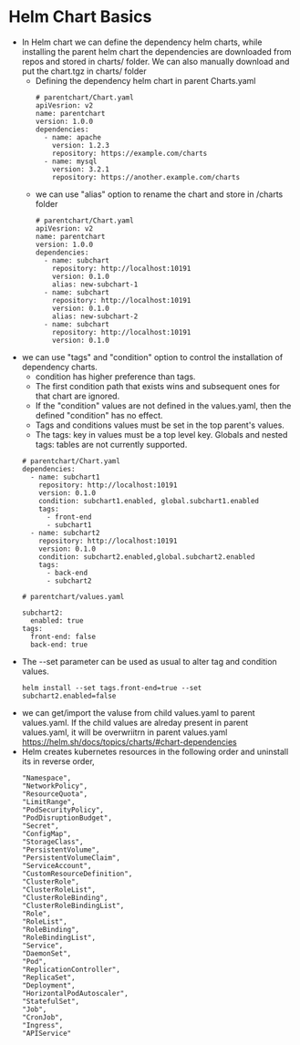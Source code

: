 # Helm Chart Basics

* In Helm chart we can define the dependency helm charts, while installing the parent helm chart the dependencies are downloaded from repos and stored in charts/ folder. We can also manually download and put the chart.tgz in charts/ folder
  * Defining the dependency helm chart in parent Charts.yaml
    ```
    # parentchart/Chart.yaml
    apiVesrion: v2
    name: parentchart
    version: 1.0.0
    dependencies:
      - name: apache
        version: 1.2.3
        repository: https://example.com/charts
      - name: mysql
        version: 3.2.1
        repository: https://another.example.com/charts
    ```
  * we can use "alias" option to rename the chart and store in /charts folder
    ```
    # parentchart/Chart.yaml
    apiVesrion: v2
    name: parentchart
    version: 1.0.0
    dependencies:
      - name: subchart
        repository: http://localhost:10191
        version: 0.1.0
        alias: new-subchart-1
      - name: subchart
        repository: http://localhost:10191
        version: 0.1.0
        alias: new-subchart-2
      - name: subchart
        repository: http://localhost:10191
        version: 0.1.0
    ```
* we can use "tags" and "condition" option to control the installation of dependency charts. 
  * condition has higher preference than tags.
  * The first condition path that exists wins and subsequent ones for that chart are ignored.
  * If the "condition" values are not defined in the values.yaml, then the defined "condition" has no effect.
  * Tags and conditions values must be set in the top parent's values.
  * The tags: key in values must be a top level key. Globals and nested tags: tables are not currently supported.
  ```
  # parentchart/Chart.yaml
  dependencies:
    - name: subchart1
      repository: http://localhost:10191
      version: 0.1.0
      condition: subchart1.enabled, global.subchart1.enabled
      tags:
        - front-end
        - subchart1
    - name: subchart2
      repository: http://localhost:10191
      version: 0.1.0
      condition: subchart2.enabled,global.subchart2.enabled
      tags:
        - back-end
        - subchart2
  ```
  ```
  # parentchart/values.yaml

  subchart2:
    enabled: true
  tags:
    front-end: false
    back-end: true
  ```
* The --set parameter can be used as usual to alter tag and condition values.
  ```
  helm install --set tags.front-end=true --set subchart2.enabled=false
  ```
* we can get/import the valuse from child values.yaml to parent values.yaml. If the child values are alreday present in parent values.yaml, it will be overwriitrn in parent values.yaml https://helm.sh/docs/topics/charts/#chart-dependencies
* Helm creates kubernetes resources in the following order and uninstall its in reverse order,
  ```
  "Namespace",
  "NetworkPolicy",
  "ResourceQuota",
  "LimitRange",
  "PodSecurityPolicy",
  "PodDisruptionBudget",
  "Secret",
  "ConfigMap",
  "StorageClass",
  "PersistentVolume",
  "PersistentVolumeClaim",
  "ServiceAccount",
  "CustomResourceDefinition",
  "ClusterRole",
  "ClusterRoleList",
  "ClusterRoleBinding",
  "ClusterRoleBindingList",
  "Role",
  "RoleList",
  "RoleBinding",
  "RoleBindingList",
  "Service",
  "DaemonSet",
  "Pod",
  "ReplicationController",
  "ReplicaSet",
  "Deployment",
  "HorizontalPodAutoscaler",
  "StatefulSet",
  "Job",
  "CronJob",
  "Ingress",
  "APIService"
  ```
